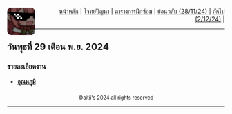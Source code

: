 <div align="right">
    <img src="https://raw.githubusercontent.com/aitji/practice/refs/heads/main/img/aitji-round.png" alt="aitji" align="left" width="64" height="auto">
    <p>
    <a href="../README.md">หน้าหลัก</a> | 
    <a href="#โจทย์ปัญหา">โจทย์ปัญหา</a> | 
    <a href="../#ตารางการฝึกซ้อม">ตารางการฝึกซ้อม</a> |
    <a href="../28-11-24/README.md">ย้อนกลับ (28/11/24)</a> |
    <a href="../2-12-24/README.md">ถัดไป (2/12/24)</a> |
    </p>
</div>

<hr>

## วันพุธที่ 29 เดือน พ.ย. 2024

### รายละเอียดงาน
- **[อุณหภูมิ](./task1.js)**


<div align="center"><sub>©aitji's 2024 all rights reserved</sub></div>
<hr>